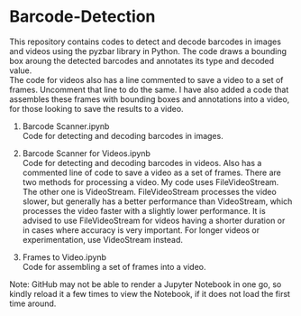 # Barcode-Detection
This repository contains codes to detect and decode barcodes in images and videos using the pyzbar library in Python. The code draws a bounding box aroung the detected barcodes and annotates its type and decoded value.
<br>The code for videos also has a line commented to save a video to a set of frames. Uncomment that line to do the same. I have also added a code that assembles these frames with bounding boxes and annotations into a video, for those looking to save the results to a video.

1. Barcode Scanner.ipynb
<br>Code for detecting and decoding barcodes in images.

2. Barcode Scanner for Videos.ipynb
<br>Code for detecting and decoding barcodes in videos. Also has a commented line of code to save a video as a set of frames. There are two methods for processing a video. My code uses FileVideoStream. The other one is VideoStream. FileVideoStream processes the video slower, but generally has a better performance than VideoStream, which processes the video faster with a slightly lower performance. It is advised to use FileVideoStream for videos having a shorter duration or in cases where accuracy is very important. For longer videos or experimentation, use VideoStream instead. 

3. Frames to Video.ipynb
<br>Code for assembling a set of frames into a video.

Note: GitHub may not be able to render a Jupyter Notebook in one go, so kindly reload it a few times to view the Notebook, if it does not load the first time around.
